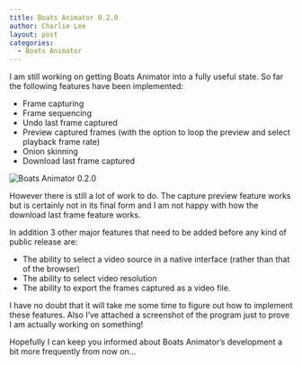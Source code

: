 ```yaml
---
title: Boats Animator 0.2.0
author: Charlie Lee
layout: post
categories:
  - Boats Animator
---
```

I am still working on getting Boats Animator into a fully useful state. So far the following features have been implemented:

  * Frame capturing
  * Frame sequencing
  * Undo last frame captured
  * Preview captured frames (with the option to loop the preview and select playback frame rate)
  * Onion skinning
  * Download last frame captured

![Boats Animator 0.2.0](http://charlielee.uk/assets/posts/boats-animator-0-2-0.png)

However there is still a lot of work to do. The capture preview feature works but is certainly not in its final form and I am not happy with how the download last frame feature works.

In addition 3 other major features that need to be added before any kind of public release are:

  * The ability to select a video source in a native interface (rather than that of the browser)
  * The ability to select video resolution
  * The ability to export the frames captured as a video file.

I have no doubt that it will take me some time to figure out how to implement these features. Also I&#8217;ve attached a screenshot of the program just to prove I am actually working on something!

Hopefully I can keep you informed about Boats Animator&#8217;s development a bit more frequently from now on&#8230;